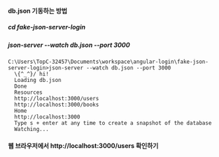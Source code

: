 
#### db.json 기동하는 방법
##### cd fake-json-server-login
##### json-server --watch db.json --port 3000
```
C:\Users\TopC-32457\Documents\workspace\angular-login\fake-json-server-login>json-server --watch db.json --port 3000
  \{^_^}/ hi!
  Loading db.json
  Done
  Resources
  http://localhost:3000/users
  http://localhost:3000/books
  Home
  http://localhost:3000
  Type s + enter at any time to create a snapshot of the database
  Watching...
```
#### 웹 브라우저에서 http://localhost:3000/users 확인하기 
